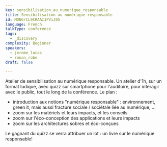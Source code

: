 ```yaml
---
key: sensibilisation_au_numerique_responsable
title: Sensibilisation au numérique responsable
id: MDNGrCL9CRAAI1PViJ05
language: French
talkType: conference
tags:
  - _discovery
complexity: Beginner
speakers:
  - jerome_lucas
  - ronan_robe
draft: false

---
```


Atelier de sensibilisation au numérique responsable. Un atelier d'1h, sur un format ludique, avec quizz sur smartphone pour l'auditoire, pour interagir avec le public, tout le long de la conférence.
Le plan :
- introduction aux notions "numérique responsable" : environnement, green it, mais aussi fracture sociale / sociétale liée au numérique, ...
- zoom sur les matériels et leurs impacts, et les conseils
- zoom sur l'éco-conception des applications et leurs impacts
- zoom sur les architectures sobres et éco-conçues

Le gagnant du quizz se verra attribuer un lot : un livre sur le numérique responsable!